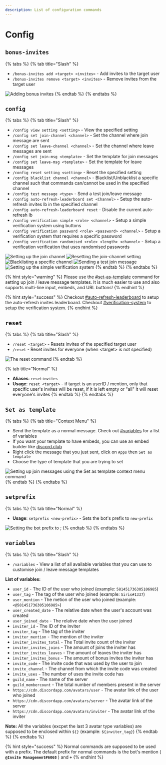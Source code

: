 ```yaml
---
description: List of configuration commands
---
```


# Config

## `bonus-invites`

{% tabs %}
{% tab title="Slash" %}
* `/bonus-invites add <target> <invites>` - Add invites to the target user
* `/bonus-invites remove <target> <invites>` - Remove invites from the target user

![Adding bonus invites](https://i.imgur.com/MlrJa9L.png)
{% endtab %}
{% endtabs %}

## `config`

{% tabs %}
{% tab title="Slash" %}
* `/config view setting <setting>` - View the specified setting
* `/config set join-channel <channel>` - Set the channel where join message are sent
* `/config set leave-channel <channel>` - Set the channel where leave messages are sent
* `/config set join-msg <template>` - Set the template for join messages
* `/config set leave-msg <template>` - Set the template for leave messages
* `/config reset setting <setting>` - Reset the specified setting
* `/config blacklist channel <channel>` - Blacklist/Unblacklist a specific channel such that commands can/cannot be used in the specified channel
* `/config test message <type>` - Send a test join/leave message
* `/config auto-refresh-leaderboard set <Channel>` - Setup the auto-refresh invites lb in the specified channel
* `/config auto-refresh-leaderboard reset` - Disable the current auto-refresh lb
* `/config verification simple <role> <channel>` - Setup a simple verification system using buttons
* `/config verification password <role> <password> <channel>` - Setup a verification system that requires a specific password
* `/config verification randomised <role> <length> <channel>` - Setup a verification verification that uses randomised passwords

![Setting up the join channel](https://i.imgur.com/nmF3XTD.png) ![Resetting the join-channel setting](https://i.imgur.com/WJEdmjy.png) ![Blacklisting a specific channel](https://i.imgur.com/zEQz6Zf.png) ![Sending a test join message](https://i.imgur.com/3VNOccd.png) ![Setting up the simple verification system](https://i.imgur.com/9UK9igo.png)
{% endtab %}
{% endtabs %}

{% hint style="warning" %}
Please use the [#set-as-template](config.md#set-as-template "mention") command for setting up join / leave message templates. It is much easier to use and also supports multi-line input, embeds, and URL buttons!
{% endhint %}

{% hint style="success" %}
Checkout [#auto-refresh-leaderboard](FAQ.md#auto-refresh-leaderboard "mention") to setup the auto-refresh invites leaderboard.
Checkout [#verification-system](FAQ.md#verification-system "mention") to setup the verification system.
{% endhint %}

## `reset`

{% tabs %}
{% tab title="Slash" %}
* `/reset <target>` - Resets invites of the specified target user
* `/reset` - Reset invites for everyone (when \<target> is not specified)

![The reset command](https://i.imgur.com/g9Eom1k.gif)
{% endtab %}

{% tab title="Normal" %}
* **Aliases**: `resetinvites`
* **Usage**: `reset <target>` - if target is an userID / mention, only that specific user's invites will be reset, if it is left empty or "all" it will reset everyone's invites
{% endtab %}
{% endtabs %}

## `Set as template`

{% tabs %}
{% tab title="Context Menu" %}
* Send the template as a normal message. Check out [#variables](config.md#variables "mention") for a list of variables
* If you want your template to have embeds, you can use an embed builder like [discord.club](https://discord.club/dashboard)
* Right click the message that you just sent, click on `Apps` then `Set as template`
* Choose the type of template that you are trying to set

![Setting up join messages using the Set as template context menu command](https://i.imgur.com/NydLETl.gif)
{% endtab %}
{% endtabs %}

## `setprefix`

{% tabs %}
{% tab title="Normal" %}
* **Usage**: `setprefix <new-prefix>` - Sets the bot's prefix to `new-prefix`

![Setting the bot prefix to ;](https://i.imgur.com/WxWHM9L.png)
{% endtab %}
{% endtabs %}

## `variables`

{% tabs %}
{% tab title="Slash" %}
* `/variables` - View a list of all available variables that you can use to customise join / leave message templates  

**List of variables:** 
* `user_id` - The ID of the user who joined (example: `581451736305106985`)
* `user_tag` - The tag of the user who joined (example: `Siris#1337`)
* `user_mention` - The metion of the user who joined (example: `<@581451736305106985>`)
* `user_created_date` - The relative date when the user's account was created
* `user_joined_date` - The relative date when the user joined 
* `inviter_id` - The ID of the inviter
* `inviter_tag` - The tag of the inviter
* `inviter_mention` - The mention of the inviter
* `inviter_invites_total` - The Total invite count of the inviter
* `inviter_invites_joins` - The amount of joins the inviter has
* `inviter_invites_leaves` - The amount of leaves the inviter has
* `inviter_invites_bonus` - The amount of bonus invites the inviter has
* `invite_code` - The invite code that was used by the user to join
* `invite_channel` - The channel from which the invite code was created
* `invite_uses` - The number of uses the invite code has
* `guild_name` - The name of the server
* `guild_membercount` - The total number of members present in the server
* `https://cdn.discordapp.com/avatars/user` - The avatar link of the user who joined
* `https://cdn.discordapp.com/avatars/server` - The avatar link of the server
* `https://cdn.discordapp.com/avatars/inviter` - The avatar link of the inviter 

**Note:** All the variables (excpet the last 3 avatar type variables) are supposed to be enclosed within `${}` (example: `${inviter_tag}`)
{% endtab %}
{% endtabs %}

{% hint style="success" %}
Normal commands are supposed to be used with a prefix. The default prefix for normal commands is the bot's mention ( **`@Invite Management#6068`** ) and **`+`**
{% endhint %}